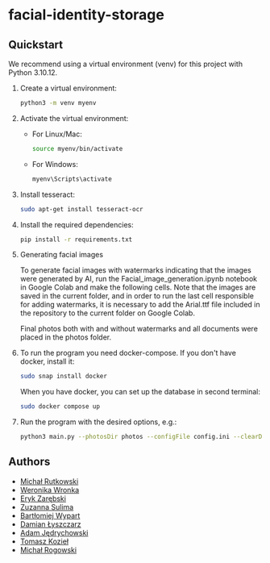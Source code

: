 # facial-identity-storage

<!-- TODO: project description -->

## Quickstart
We recommend using a virtual environment (venv) for this project with Python 3.10.12.

1. Create a virtual environment:
    ```bash
    python3 -m venv myenv
    ```

2. Activate the virtual environment:
    - For Linux/Mac:
      ```bash
      source myenv/bin/activate
      ```
    - For Windows:
      ```bash
      myenv\Scripts\activate
      ```

3. Install tesseract:
    ```bash
    sudo apt-get install tesseract-ocr
    ```

4. Install the required dependencies:
    ```bash
    pip install -r requirements.txt
    ```
5. Generating facial images

   To generate facial images with watermarks indicating that the images were generated by 
   AI, run the Facial_image_generation.ipynb notebook in Google Colab and make the 
   following cells. Note that the images are saved in the current folder, and in order to 
   run the last cell responsible for adding watermarks, it is necessary to add the 
   Arial.ttf file included in the repository to the current folder on Google Colab.

   Final photos both with and without watermarks and all documents were placed in the 
   photos folder.

6. To run the program you need docker-compose. If you don't have docker, install it:
    ```bash
    sudo snap install docker
    ```
    When you have docker, you can set up the database in second terminal:
    ```bash
    sudo docker compose up
    ```

7. Run the program with the desired options, e.g.:
    ```bash
    python3 main.py --photosDir photos --configFile config.ini --clearDatabase
    ```

## Authors
- [Michał Rutkowski](https://github.com/P4ndaM1x)
- [Weronika Wronka](https://github.com/WronkaWeronika)
- [Eryk Zarębski](https://github.com/erzar0)
- [Zuzanna Sulima](https://github.com/Pazuzik)
- [Bartłomiej Wypart](https://github.com/dintees)
- [Damian Łyszczarz](https://github.com/damian95a)
- [Adam Jędrychowski](https://github.com/AdamJedrychowski)
- [Tomasz Kozieł](https://github.com/tomekkoziel)
- [Michał Rogowski](https://github.com/mrogowski01)
